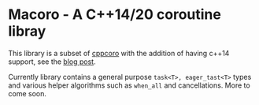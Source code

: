 # Macoro - A C++14/20 coroutine libray

This library is a subset of [cppcoro](https://github.com/lewissbaker/cppcoro) with the addition of having c+\+14 support, see the [blog post](https://ladnir.github.io/blog/2022/01/24/macoro.html). 

Currently library contains a general purpose `task<T>, eager_tast<T>` types and various helper algorithms such as `when_all` and cancellations. More to come soon. 